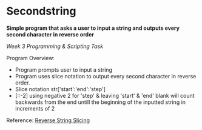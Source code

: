 # Secondstring

**Simple program that asks a user to input a string and outputs every second character in reverse order**

*Week 3 Programming & Scripting Task*

Program Overview:
- Program prompts user to input a string
- Program uses slice notation to output every second character in reverse order.
- Slice notation str\['start':'end':'step'] 
- \[::-2] using negative 2 for 'step' & leaving 'start'
& 'end' blank will count backwards from the end untill the beginning of the inputted string in increments of 2

Reference:
[Reverse String Slicing](https://stackoverflow.com/questions/21617586/reverse-string-string-1-works-but-string0-1-and-others-dont)

